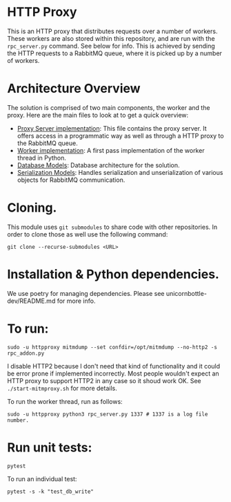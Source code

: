 # HTTP Proxy

This is an HTTP proxy that distributes requests over a number of workers. These
workers are also stored within this repository, and are run with the
`rpc_server.py` command. See below for info. This is achieved by sending the
HTTP requests to a RabbitMQ queue, where it is picked up by a number of
workers.

# Architecture Overview

The solution is comprised of two main components, the worker and the proxy. Here are the main files to look at to get a quick overview:

* [Proxy Server implementation](https://github.com/benteveo-kiwi/unicornbottle/blob/master/proxy.py): This file contains the proxy server. It offers access in a programmatic way as well as through a HTTP proxy to the RabbitMQ queue.
* [Worker implementation](https://github.com/benteveo-kiwi/unicornbottle-httpproxy/blob/master/http_proxy/rpc_server.py): A first pass implementation of the worker thread in Python.
* [Database Models](https://github.com/benteveo-kiwi/unicornbottle/blob/master/database_models.py): Database architecture for the solution.
* [Serialization Models](https://github.com/benteveo-kiwi/unicornbottle/blob/master/serializers.py): Handles serialization and unserialization of various objects for RabbitMQ communication.

# Cloning.

This module uses `git submodules` to share code with other repositories. In order to clone those as well use the following command:

```
git clone --recurse-submodules <URL>
```

# Installation & Python dependencies.

We use poetry for managing dependencies. Please see unicornbottle-dev/README.md for more info.

# To run:

```
sudo -u httpproxy mitmdump --set confdir=/opt/mitmdump --no-http2 -s rpc_addon.py
```

I disable HTTP2 because I don't need that kind of functionality and it could be
error prone if implemented incorrectly. Most people wouldn't expect an HTTP
proxy to support HTTP2 in any case so it shoud work OK. See `./start-mitmproxy.sh` for more details.

To run the worker thread, run as follows:

```
sudo -u httpproxy python3 rpc_server.py 1337 # 1337 is a log file number.
```


# Run unit tests:

```
pytest
```

To run an individual test:

```
pytest -s -k "test_db_write"
```

